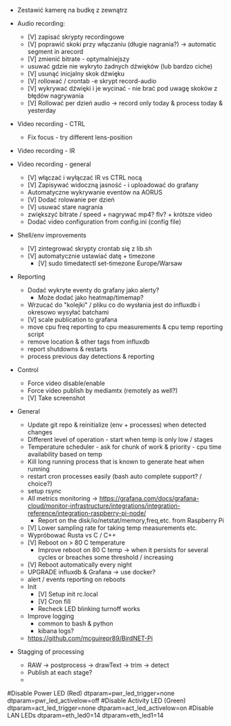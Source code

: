 - Zestawić kamerę na budkę z zewnątrz
- Audio recording:
  - [V] zapisać skrypty recordingowe
  - [V] poprawić skoki przy włączaniu (długie nagrania?) -> automatic segment in arecord
  - [V] zmienić bitrate - optymalniejszy
  - usuwać gdzie nie wykryto żadnych dźwięków (lub bardzo ciche)
  - [V] usunąć inicjalny skok dźwięku
  - [V] rollować / crontab -e skrypt record-audio
  - [V] wykrywać dźwięki i je wycinać - nie brać pod uwagę skoków z błędów nagrywania
  - [V] Rollować per dzień audio -> record only today & process today & yesterday
- Video recording - CTRL
  - Fix focus - try different lens-position
- Video recording - IR
- Video recording - general
  - [V] włączać i wyłączać IR vs CTRL nocą
  - [V] Zapisywać widoczną jasność - i uploadować do grafany
  - Automatyczne wykrywanie eventów na AORUS
  - [V] Dodać rolowanie per dzień
  - [V] usuwać stare nagrania
  - zwiększyć bitrate / speed + nagrywać mp4? flv? + krótsze video
  - Dodać video configuration from config.ini (config file)
- Shell/env improvements
  - [V] zintegrować skrypty crontab się z lib.sh
  - [V] automatycznie ustawiać datę + timezone
    - [V] sudo timedatectl set-timezone Europe/Warsaw
- Reporting
  - Dodać wykryte eventy do grafany jako alerty?
    - Może dodać jako heatmap/timemap?
  - Wrzucać do "kolejki" / pliku co do wysłania jest do influxdb i okresowo wysyłać batchami 
  - [V] scale publication to grafana
  - move cpu freq reporting to cpu measurements & cpu temp reporting script
  - remove location & other tags from influxdb
  - report shutdowns & restarts
  - process previous day detections & reporting
- Control
  - Force video disable/enable
  - Force video publish by mediamtx (remotely as well?)
  - [V] Take screenshot

- General
  - Update git repo & reinitialize (env + processes) when detected changes
  - Different level of operation - start when temp is only low / stages
  - Temperature scheduler - ask for chunk of work & priority - cpu time availability based on temp
  - Kill long running process that is known to generate heat when running
  - restart cron processes easily (bash auto complete support? / choice?)
  - setup rsync
  - All metrics monitoring -> https://grafana.com/docs/grafana-cloud/monitor-infrastructure/integrations/integration-reference/integration-raspberry-pi-node/
    - Report on the disk/io/netstat/memory,freq,etc. from Raspberry Pi
  - [V] Lower sampling rate for taking temp measurements etc.
  - Wypróbować Rusta vs C / C++
  - [V] Reboot on > 80 C temperature
    - Improve reboot on 80 C temp -> when it persists for several cycles or breaches some threshold / increasing
  - [V] Reboot automatically every night
  - UPGRADE influxdb & Grafana -> use docker?
  - alert / events reporting on reboots
  - Init
    - [V] Setup init rc.local 
    - [V] Cron fill
    - Recheck LED blinking turnoff works
  - Improve logging
    - common to bash & python
    - kibana logs?
  - https://github.com/mcguirepr89/BirdNET-Pi

- Stagging of processing
  - RAW -> postprocess -> drawText -> trim -> detect 
  - Publish at each stage?
  - 


#Disable Power LED (Red)
dtparam=pwr_led_trigger=none
dtparam=pwr_led_activelow=off
#Disable Activity LED (Green)
dtparam=act_led_trigger=none
dtparam=act_led_activelow=on
#Disable LAN LEDs
dtparam=eth_led0=14
dtparam=eth_led1=14
